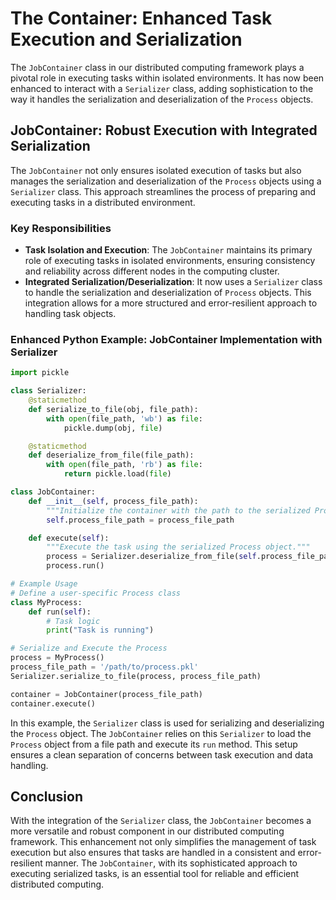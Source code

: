 # The Container: Enhanced Task Execution and Serialization

The `JobContainer` class in our distributed computing framework plays a pivotal role in executing tasks within isolated environments. It has now been enhanced to interact with a `Serializer` class, adding sophistication to the way it handles the serialization and deserialization of the `Process` objects.

## JobContainer: Robust Execution with Integrated Serialization

The `JobContainer` not only ensures isolated execution of tasks but also manages the serialization and deserialization of the `Process` objects using a `Serializer` class. This approach streamlines the process of preparing and executing tasks in a distributed environment.

### Key Responsibilities

- **Task Isolation and Execution**: The `JobContainer` maintains its primary role of executing tasks in isolated environments, ensuring consistency and reliability across different nodes in the computing cluster.
- **Integrated Serialization/Deserialization**: It now uses a `Serializer` class to handle the serialization and deserialization of `Process` objects. This integration allows for a more structured and error-resilient approach to handling task objects.

### Enhanced Python Example: JobContainer Implementation with Serializer

```python
import pickle

class Serializer:
    @staticmethod
    def serialize_to_file(obj, file_path):
        with open(file_path, 'wb') as file:
            pickle.dump(obj, file)

    @staticmethod
    def deserialize_from_file(file_path):
        with open(file_path, 'rb') as file:
            return pickle.load(file)

class JobContainer:
    def __init__(self, process_file_path):
        """Initialize the container with the path to the serialized Process object."""
        self.process_file_path = process_file_path

    def execute(self):
        """Execute the task using the serialized Process object."""
        process = Serializer.deserialize_from_file(self.process_file_path)
        process.run()

# Example Usage
# Define a user-specific Process class
class MyProcess:
    def run(self):
        # Task logic
        print("Task is running")

# Serialize and Execute the Process
process = MyProcess()
process_file_path = '/path/to/process.pkl'
Serializer.serialize_to_file(process, process_file_path)

container = JobContainer(process_file_path)
container.execute()
```

In this example, the `Serializer` class is used for serializing and deserializing the `Process` object. The `JobContainer` relies on this `Serializer` to load the `Process` object from a file path and execute its `run` method. This setup ensures a clean separation of concerns between task execution and data handling.

## Conclusion

With the integration of the `Serializer` class, the `JobContainer` becomes a more versatile and robust component in our distributed computing framework. This enhancement not only simplifies the management of task execution but also ensures that tasks are handled in a consistent and error-resilient manner. The `JobContainer`, with its sophisticated approach to executing serialized tasks, is an essential tool for reliable and efficient distributed computing.
